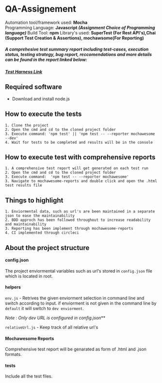# QA-Assignement

Automation tool/framework used: **Mocha**     
Programming Language: **Javascript *(Assignment Choice of Programming language)***
Build Tool: **npm**
Library's used: **SuperTest (For Rest API's),Chai (Support Test Creation & Assertions), mochawsome(For Reporting)**

##### A comprehesive test summary report including *test-cases, execution status, testing strategy, bug report, reccomendations* and more details can be found in the report linked below:

***[Test Harness Link](https://docs.google.com/spreadsheets/d/17x0u0n4WzNh5SJAwLcn2Tfm7rhG5ksqShoYABvgSkyw/edit?usp=sharing)***

## Required software
* Download and install node.js

## How to execute the tests

    1. Clone the project
    2. Open the cmd and cd to the cloned project folder
    3. Execute command: 'npm test' || 'npm test -- --reporter mochawesome --dev'
    4. Wait for tests to be completed and results will be in the console

## How to execute test with comprehensive reports

    1. A comprehensive test report will get generated on each test run
    2. Open the cmd and cd to the cloned project folder
    3. Execute command:  'npm test -- --reporter mochawesome'
    3. Navigate to mochawesome-reports and double click and open the .html test results file
 

## Things to highlight
    
    1. Enviormental data, such as url's are been maintained in a separate json to ease the maintainability
    2. BDD approch has been followed throughout to increase readability and maintainability
    3. Reporting has been implement through mochawesome-reports
    4. CI implemented through circleci


## About the project structure 

#### config.json

The project enviormental variables such as url's stored in `config.json` file which is located in root. 

#### helpers

`env.js` - Retrives the given enviorment selection in command line and switch according to input. if enviorment is not given in the command line by `default` it will switch to `dev enviorment`. 

*Note : Only dev URL is configured in config.json***

`relativeUrl.js` - Keep track of all relative url's 


#### Mochawesome Reports

Comprehensive test report will be genarated as form of .html and .json formats. 

#### tests

Include all the test files.

